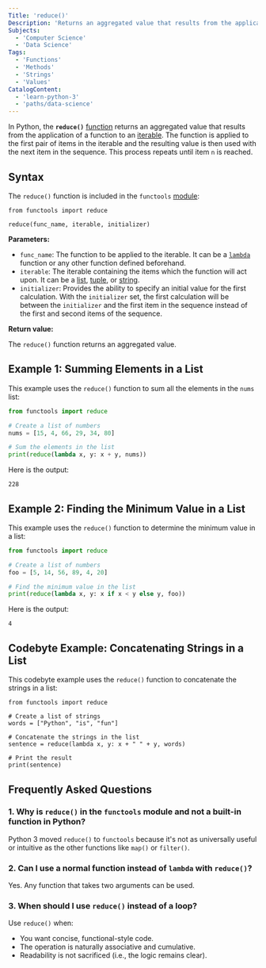 ```yaml
---
Title: 'reduce()'
Description: 'Returns an aggregated value that results from the application of a passed function to each item in an iterable.'
Subjects:
  - 'Computer Science'
  - 'Data Science'
Tags:
  - 'Functions'
  - 'Methods'
  - 'Strings'
  - 'Values'
CatalogContent:
  - 'learn-python-3'
  - 'paths/data-science'
---
```


In Python, the **`reduce()`** [function](https://www.codecademy.com/resources/docs/python/functions) returns an aggregated value that results from the application of a function to an [iterable](https://www.codecademy.com/resources/docs/python/iterators). The function is applied to the first pair of items in the iterable and the resulting value is then used with the next item in the sequence. This process repeats until item `n` is reached.

## Syntax

The `reduce()` function is included in the `functools` [module](https://www.codecademy.com/resources/docs/python/modules):

```pseudo
from functools import reduce

reduce(func_name, iterable, initializer)
```

**Parameters:**

- `func_name`: The function to be applied to the iterable. It can be a [`lambda`](https://www.codecademy.com/resources/docs/python/keywords/lambda) function or any other function defined beforehand.
- `iterable`: The iterable containing the items which the function will act upon. It can be a [list](https://www.codecademy.com/resources/docs/python/lists), [tuple](https://www.codecademy.com/resources/docs/python/tuples), or [string](https://www.codecademy.com/resources/docs/python/strings).
- `initializer`: Provides the ability to specify an initial value for the first calculation. With the `initializer` set, the first calculation will be between the `initializer` and the first item in the sequence instead of the first and second items of the sequence.

**Return value:**

The `reduce()` function returns an aggregated value.

## Example 1: Summing Elements in a List

This example uses the `reduce()` function to sum all the elements in the `nums` list:

```py
from functools import reduce

# Create a list of numbers
nums = [15, 4, 66, 29, 34, 80]

# Sum the elements in the list
print(reduce(lambda x, y: x + y, nums))
```

Here is the output:

```shell
228
```

## Example 2: Finding the Minimum Value in a List

This example uses the `reduce()` function to determine the minimum value in a list:

```py
from functools import reduce

# Create a list of numbers
foo = [5, 14, 56, 89, 4, 20]

# Find the minimum value in the list
print(reduce(lambda x, y: x if x < y else y, foo))
```

Here is the output:

```shell
4
```

## Codebyte Example: Concatenating Strings in a List

This codebyte example uses the `reduce()` function to concatenate the strings in a list:

```codebyte/python
from functools import reduce

# Create a list of strings
words = ["Python", "is", "fun"]

# Concatenate the strings in the list
sentence = reduce(lambda x, y: x + " " + y, words)

# Print the result
print(sentence)
```

## Frequently Asked Questions

### 1. Why is `reduce()` in the `functools` module and not a built-in function in Python?

Python 3 moved `reduce()` to `functools` because it's not as universally useful or intuitive as the other functions like `map()` or `filter()`.

### 2. Can I use a normal function instead of `lambda` with `reduce()`?

Yes. Any function that takes two arguments can be used.

### 3. When should I use `reduce()` instead of a loop?

Use `reduce()` when:

- You want concise, functional-style code.
- The operation is naturally associative and cumulative.
- Readability is not sacrificed (i.e., the logic remains clear).
